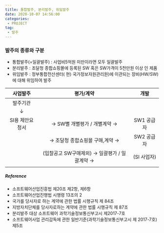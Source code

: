 ```yaml
---
title: 통합발주, 분리발주, 위임발주
date: 2020-10-07 14:56:00
categories:
 - PROJECT
tag:
 - 발주
---
```


### 발주의 종류와 구분

- 통합발주(=일괄발주) :  사업비5억원 미만이라면 모두 일괄발주
- 분리발주 :  조달청 종합쇼핑몰에 등록된 SW 혹은 SW가격이 5천만원 이상 인 제품
- 위임발주 : 정부통합전산센터( 현) 국가정보자원관리원)에 이관되는 장비(HW/SW)에 대해 위임하여 발주

<!-- more -->

|    사업발주     |                   평가/계약                   |    개발     |
| :-------------: | :-------------------------------------------: | :---------: |
|    발주기관     |                                               |             |
|        ↓        |                                               |             |
| SI용 제안요청서 |         → SW별 개별평가 / 개별계약 →          | SW1 공급자  |
|                 |        → 조달청 종합쇼핑몰 구매,계약 →        | SW2 공급자  |
|                 | (입찰공고 SW구매제외) → 일괄평가 / 일괄계약 → | (SI 사업자) |
|                 |                                               |             |



##### Reference

- 소프트웨어산업진흥법 제20조 제2항, 제6항
- 소프트웨어산업진행법 시행령 13조의 2
- 국가를 당사자로 하는 계약에 관한 법률 시행규칙 제 84조
- 지방자치단체를 당사자로하는 계약에 관한 법률 시행규칙 제 87조
- 분리발주 대상 소프트웨어 과학기술정보통신부고시 제2017-7호
- 소프트웨어사업 관리감독에 관한 일반기준(과학기술정보통신부고시 제 2017-7호)제5조